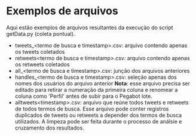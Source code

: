 # Exemplos de arquivos


Aqui estão exemplos de arquivos resultantes da execução do script getData.py (coleta pontual).

- tweets_\<termo de busca e timestamp>.csv: arquivo contendo apenas os tweets coletados
- retweets\<termo de busca e timestamp>.csv: arquivo contendo apenas os retweets coletados
- all_\<termo de busca e timestamp>.csv: junção dos arquivos anteriores
- handles_\<termo de busca e timestamp>.csv: seleção apenas dos nomes dos usuários do arquivo anterior
**Nota**: esse arquivo precisa ser editado para retirar a numeração da primeira coluna e renomear a coluna como 'Perfil' antes de subir para o Pegabot lote.
- alltweets\<timestamp>.csv: arquivo que reúne todos tweets e retweets de todos termos de busca. Esse arquivo pode conter registros duplicados de tweets ou retweets a depender dos termos de busca utilizados. A limpeza pode ser feita durante o processo de análsie e cruzamento dos resultados.
